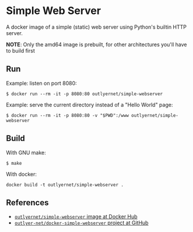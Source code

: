 # Simple Web Server

A docker image of a simple (static) web server using Python's builtin HTTP server.

**NOTE**: Only the amd64 image is prebuilt, for other architectures you'll have to build first

## Run

Example: listen on port 8080:

```shell
$ docker run --rm -it -p 8080:80 outlyernet/simple-webserver
```

 Example: serve the current directory instead of a "Hello World" page:

```shell
$ docker run --rm -it -p 8080:80 -v "$PWD":/www outlyernet/simple-webserver
```

## Build

With GNU make:

```shell
$ make
```

With docker:

```shell
docker build -t outlyernet/simple-webserver .
```

## References

- [`outlyernet/simple-webserver` image at Docker Hub](https://hub.docker.com/r/outlyernet/simple-webserver)
- [`outlyer-net/docker-simple-webserver` project at GitHub](https://github.com/outlyer-net/docker-simple-webserver)
